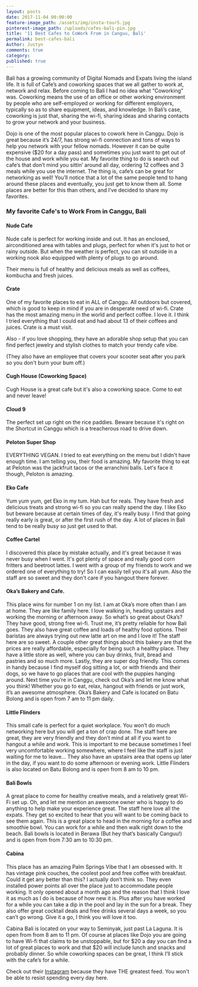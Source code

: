 ```yaml
---
layout: posts
date: 2017-11-04 00:00:00
feature-image_path: /assets/img/insta-tour5.jpg
pinterest-image_path: /uploads/cafes-bali-pin.jpg
title: '11 Best Cafes to CoWork From in Canguu, Bali'
permalink: best-cafes-bali
Author: Justyn
comments: true
category:
published: true
---
```


Bali has a growing community of Digital Nomads and Expats living the island life. It is full of Cafe’s and coworking spaces that we all gather to work at, network and relax. Before coming to Bali I had no idea what “Coworking” was. Coworking means the use of an office or other working environment by people who are self-employed or working for different employers, typically so as to share equipment, ideas, and knowledge. In Bali’s case, coworking is just that, sharing the wi-fi, sharing ideas and sharing contacts to grow your network and your business.

Dojo is one of the most popular places to cowork here in Canggu. Dojo is great because it’s 24/7, has strong wi-fi connection and tons of ways to help you network with your fellow nomads. However it can be quite expensive ($20 for a day pass) and sometimes you just want to get out of the house and work while you eat. My favorite thing to do is search out cafe’s that don’t mind you sittin’ around all day, ordering 12 coffees and 3 meals while you use the internet. The thing is, cafe’s can be great for networking as well! You’ll notice that a lot of the same people tend to hang around these places and eventually, you just get to know them all. Some places are better for this than others, and I’ve decided to share my favorites.

### My favorite Cafe's to Work From in Canggu, Bali

#### Nude Cafe

Nude cafe is perfect for working inside and out. It has an enclosed, airconditioned area with tables and plugs, perfect for when it's just to hot or rainy outside. But when the weather is perfect, you can sit outside in a working nook also equipped with plenty of plugs to go around.&nbsp;

Their menu is full of healthy and delicious meals as well as coffees, kombucha and fresh juices.&nbsp;

#### Crate&nbsp;

One of my favorite places to eat in ALL of Canggu. All outdoors but covered, which is good to keep in mind if you are in desperate need of wi-fi. Crate has the most amazing menu in the world and perfect coffee. I love it. I think I tried everything that I could eat and had about 13 of their coffees and juices. Crate is a must visit.&nbsp;

Also - if you love shopping, they have an adorable shop setup that you can find perfect jewelry and stylish clothes to match your trendy cafe vibe.&nbsp;

(They also have an employee that covers your scooter seat after you park so you don't burn your bum off.)

#### Cugh House (Coworking Space)

Cugh House is a great cafe but it's also a coworking space. Come to eat and never leave!&nbsp;

#### Cloud 9&nbsp;

The perfect set up right on the rice paddies. Beware because it's right on the Shortcut in Canggu which is a treacherous road to drive down.&nbsp;

#### Peloton Super Shop

EVERYTHING VEGAN. I tried to eat everything on the menu but I didn't have enough time. I am telling you, their food is amazing. My favorite thing to eat at Peloton was the jackfruit tacos or the arranchini balls. Let's face it though, Peloton is amazing.&nbsp;

#### Eko Cafe

Yum yum yum, get Eko in my tum. Hah but for reals. They have fresh and delicious treats and strong wi-fi so you can really spend the day. I like Eko but beware because at certain times of day, it's really busy. I find that going really early is great, or after the first rush of the day. A lot of places in Bali tend to be really busy so just get used to that.&nbsp;&nbsp;

#### Coffee Cartel

I discovered this place by mistake actually, and it's great because it was never busy when I went. It's got plenty of space and really good corn fritters and beetroot lattes. I went with a group of my friends to work and we ordered one of everything to try! So I can easily tell you it's all yum. Also the staff are so sweet and they don't care if you hangout there forever.

#### Oka’s Bakery and Cafe.

This place wins for number 1 on my list. I am at Oka’s more often than I am at home. They are like family here. I love walking in, heading upstairs and working the morning or afternoon away. So what’s so great about Oka’s? They have good, strong free wi-fi. Trust me, it’s pretty reliable for how Bali goes. They also have great coffee and loads of healthy food options. Their baristas are always trying out new latte art on me and I love it! The staff here are so sweet. A couple other great things about this bakery are that the prices are really affordable, especially for being such a healthy place. They have a little store as well, where you can buy drinks, fruit, bread and pastries and so much more. Lastly, they are super dog friendly. This comes in handy because I find myself dog sitting a lot, or with friends and their dogs, so we have to go places that are cool with the puppies hanging around. Next time you’re in Canggu, check out Oka’s and let me know what you think! Whether you go to eat, relax, hangout with friends or just work, it’s an awesome atmosphere. Oka’s Bakery and Cafe is located on Batu Bolong and is open from 7 am to 11 pm daily.

#### Little Flinders

This small cafe is perfect for a quiet workplace. You won’t do much networking here but you will get a ton of crap done. The staff here are great, they are very friendly and they don’t mind at all if you want to hangout a while and work. This is important to me because sometimes I feel very uncomfortable working somewhere, where I feel like the staff is just waiting for me to leave… They also have an upstairs area that opens up later in the day, if you want to do some afternoon or evening work. Little Flinders is also located on Batu Bolong and is open from 8 am to 10 pm.

#### Bali Bowls

A great place to come for healthy creative meals, and a relatively great Wi-Fi set up. Oh, and let me mention an awesome owner who is happy to do anything to help make your experience great. The staff here love all the expats. They get so excited to hear that you will want to be coming back to see them again. This is a great place to head in the morning for a coffee and smoothie bowl. You can work for a while and then walk right down to the beach. Bali bowls is located in Berawa (But hey that’s basically Canguu!) and is open from from 7:30 am to 10:30 pm.

#### Cabina

This place has an amazing Palm Springs Vibe that I am obsessed with. It has vintage pink couches, the coolest pool and free coffee with breakfast. Could it get any better than this? I actually don’t think so. They even installed power points all over the place just to accommodate people working. It only opened about a month ago and the reason that I think I love it as much as I do is because of how new it is. Plus after you have worked for a while you can take a dip in the pool and lay in the sun for a break. They also offer great cocktail deals and free drinks several days a week, so you can’t go wrong. Give it a go, I think you will love it too.

Cabina Bali is located on your way to Seminyak, just past La Laguna. It is open from from 8 am to 11 pm. Of course at places like Dojo you are going to have Wi-fi that claims to be unstoppable, but for $20 a day you can find a lot of great places to work and that $20 will include lunch and snacks and probably dinner. So while coworking spaces can be great, I think I’ll stick with the cafe’s for a while.

Check out their [ Instagram](https://www.instagram.com/cabinabali/) because they have THE greatest feed. You won't be able to resist spending every day here.
